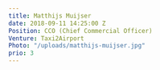 ```yaml
---
title: Matthijs Muijser
date: 2018-09-11 14:25:00 Z
Position: CCO (Chief Commercial Officer)
Venture: Taxi2Airport
Photo: "/uploads/matthijs-muijser.jpg"
prio: 3
---
```


